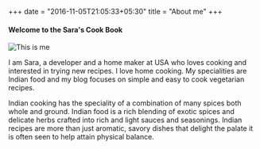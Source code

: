 +++
date = "2016-11-05T21:05:33+05:30"
title = "About me"
+++

#### Welcome to the Sara's Cook Book

![This is me][1]


I am Sara, a developer and a home maker at USA who loves cooking and interested in trying new recipes. I love home cooking. 
My specialities are Indian food and my blog focuses on simple and easy to cook vegetarian recipes. 


Indian cooking has the speciality of a combination of many spices both whole and ground. Indian food is a rich blending of exotic spices and delicate herbs crafted into rich and light sauces and seasonings. Indian recipes are more than just aromatic, savory dishes that delight the palate it is often seen to help attain physical balance.

[1]: /img/about.jpg

